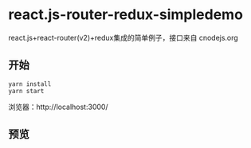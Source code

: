 # react.js-router-redux-simpledemo

react.js+react-router(v2)+redux集成的简单例子，接口来自 cnodejs.org

## 开始

```
yarn install
yarn start
```

浏览器：http://localhost:3000/

## 预览


